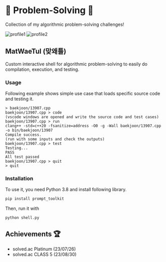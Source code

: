 # :balloon: Problem-Solving :balloon:

Collection of my algorithmic problem-solving challenges!

![profile1](http://mazassumnida.wtf/api/v2/generate_badge?boj=uncertainty)
![profile2](http://mazandi.herokuapp.com/api?handle=uncertainty&theme=warm)

## MatWaeTul (맞왜틀)

Custom interactive shell for algorithmic problem-solving to easily do compilation, execution, and testing.

### Usage

Following example shows simple use case that loads specific source code and testing it.

```
> baekjoon/13907.cpp
baekjoon/13907.cpp > code
(vscode windows are opened and write the source code and test cases)
baekjoon/13907.cpp > run
clang++ -std=c++20 -fsanitize=address -O0 -g -Wall baekjoon/13907.cpp -o bin/baekjoon/13907
Compile success.
(run with some inputs and check the outputs)
baekjoon/13907.cpp > test
Testing...
PASS
All test passed
baekjoon/13907.cpp > quit
> quit
```

### Installation

To use it, you need Python 3.8 and install following library.
```bash
pip install prompt_toolkit
```

Then, run it with
```bash
python shell.py
```

## Achievements :trophy:

- solved.ac Platinum (23/07/26)
- solved.ac CLASS 5 (23/08/30)

